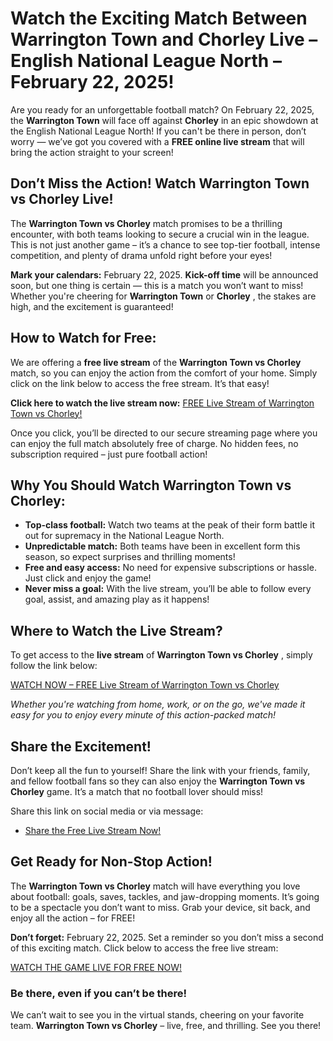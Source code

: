 # Watch the Exciting Match Between Warrington Town and Chorley Live – English National League North – February 22, 2025!

Are you ready for an unforgettable football match? On February 22, 2025, the **Warrington Town** will face off against **Chorley** in an epic showdown at the English National League North! If you can't be there in person, don’t worry — we’ve got you covered with a **FREE online live stream** that will bring the action straight to your screen!

## Don’t Miss the Action! Watch Warrington Town vs Chorley Live!

The **Warrington Town vs Chorley** match promises to be a thrilling encounter, with both teams looking to secure a crucial win in the league. This is not just another game – it’s a chance to see top-tier football, intense competition, and plenty of drama unfold right before your eyes!

**Mark your calendars:** February 22, 2025. **Kick-off time** will be announced soon, but one thing is certain — this is a match you won’t want to miss! Whether you're cheering for **Warrington Town** or **Chorley** , the stakes are high, and the excitement is guaranteed!

## How to Watch for Free:

We are offering a **free live stream** of the **Warrington Town vs Chorley** match, so you can enjoy the action from the comfort of your home. Simply click on the link below to access the free stream. It’s that easy!

**Click here to watch the live stream now:** [FREE Live Stream of Warrington Town vs Chorley!](https://tinyurl.com/livestreamfreeo?st=Warrington+Town+vs+Chorley&si=gh)

Once you click, you’ll be directed to our secure streaming page where you can enjoy the full match absolutely free of charge. No hidden fees, no subscription required – just pure football action!

## Why You Should Watch Warrington Town vs Chorley:

- **Top-class football:** Watch two teams at the peak of their form battle it out for supremacy in the National League North.
- **Unpredictable match:** Both teams have been in excellent form this season, so expect surprises and thrilling moments!
- **Free and easy access:** No need for expensive subscriptions or hassle. Just click and enjoy the game!
- **Never miss a goal:** With the live stream, you’ll be able to follow every goal, assist, and amazing play as it happens!

## Where to Watch the Live Stream?

To get access to the **live stream** of **Warrington Town vs Chorley** , simply follow the link below:

[WATCH NOW – FREE Live Stream of Warrington Town vs Chorley](https://tinyurl.com/livestreamfreeo?st=Warrington+Town+vs+Chorley&si=gh)

_Whether you're watching from home, work, or on the go, we've made it easy for you to enjoy every minute of this action-packed match!_

## Share the Excitement!

Don’t keep all the fun to yourself! Share the link with your friends, family, and fellow football fans so they can also enjoy the **Warrington Town vs Chorley** game. It’s a match that no football lover should miss!

Share this link on social media or via message:

- [Share the Free Live Stream Now!](https://tinyurl.com/livestreamfreeo?st=Warrington+Town+vs+Chorley&si=gh)

## Get Ready for Non-Stop Action!

The **Warrington Town vs Chorley** match will have everything you love about football: goals, saves, tackles, and jaw-dropping moments. It’s going to be a spectacle you don’t want to miss. Grab your device, sit back, and enjoy all the action – for FREE!

**Don’t forget:** February 22, 2025. Set a reminder so you don’t miss a second of this exciting match. Click below to access the free live stream:

[WATCH THE GAME LIVE FOR FREE NOW!](https://tinyurl.com/livestreamfreeo?st=Warrington+Town+vs+Chorley&si=gh)

### Be there, even if you can’t be there!

We can’t wait to see you in the virtual stands, cheering on your favorite team. **Warrington Town vs Chorley** – live, free, and thrilling. See you there!
